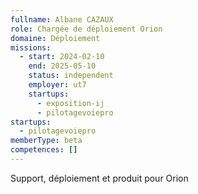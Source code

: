 ```yaml
---
fullname: Albane CAZAUX
role: Chargée de déploiement Orion
domaine: Déploiement
missions:
  - start: 2024-02-10
    end: 2025-05-10
    status: independent
    employer: ut7
    startups:
      - exposition-ij
      - pilotagevoiepro
startups:
  - pilotagevoiepro
memberType: beta
competences: []
---
```

Support, déploiement et produit pour Orion